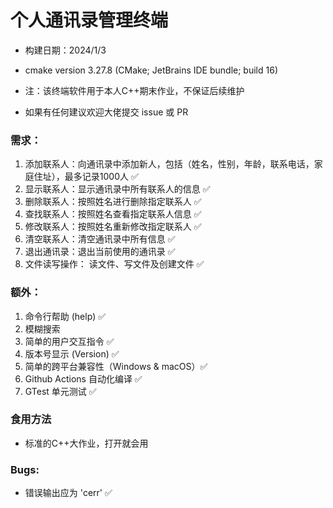 # 个人通讯录管理终端

- 构建日期：2024/1/3
- cmake version 3.27.8 (CMake; JetBrains IDE bundle; build 16)  


- 注：该终端软件用于本人C++期末作业，不保证后续维护
- 如果有任何建议欢迎大佬提交 issue 或 PR

### 需求：
1. 添加联系人：向通讯录中添加新人，包括（姓名，性别，年龄，联系电话，家庭住址），最多记录1000人 ✅
2. 显示联系人：显示通讯录中所有联系人的信息 ✅
3. 删除联系人：按照姓名进行删除指定联系人 ✅
4. 查找联系人：按照姓名查看指定联系人信息 ✅
5. 修改联系人：按照姓名重新修改指定联系人 ✅
6. 清空联系人：清空通讯录中所有信息 ✅
7. 退出通讯录：退出当前使用的通讯录 ✅
8. 文件读写操作： 读文件、写文件及创建文件 ✅

### 额外：
1. 命令行帮助 (help) ✅
2. 模糊搜索
3. 简单的用户交互指令 ✅
4. 版本号显示 (Version) ✅
5. 简单的跨平台兼容性（Windows & macOS）✅
6. Github Actions 自动化编译 ✅
7. GTest 单元测试 ✅

### 食用方法

- 标准的C++大作业，打开就会用

### Bugs:

- 错误输出应为 'cerr' ✅